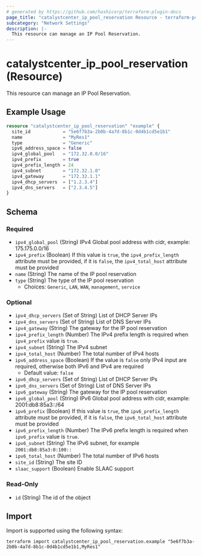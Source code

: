 ```yaml
---
# generated by https://github.com/hashicorp/terraform-plugin-docs
page_title: "catalystcenter_ip_pool_reservation Resource - terraform-provider-catalystcenter"
subcategory: "Network Settings"
description: |-
  This resource can manage an IP Pool Reservation.
---
```


# catalystcenter_ip_pool_reservation (Resource)

This resource can manage an IP Pool Reservation.

## Example Usage

```terraform
resource "catalystcenter_ip_pool_reservation" "example" {
  site_id            = "5e6f7b3a-2b0b-4a7d-8b1c-0d4b1cd5e1b1"
  name               = "MyRes1"
  type               = "Generic"
  ipv6_address_space = false
  ipv4_global_pool   = "172.32.0.0/16"
  ipv4_prefix        = true
  ipv4_prefix_length = 24
  ipv4_subnet        = "172.32.1.0"
  ipv4_gateway       = "172.32.1.1"
  ipv4_dhcp_servers  = ["1.2.3.4"]
  ipv4_dns_servers   = ["2.3.4.5"]
}
```

<!-- schema generated by tfplugindocs -->
## Schema

### Required

- `ipv4_global_pool` (String) IPv4 Global pool address with cidr, example: 175.175.0.0/16
- `ipv4_prefix` (Boolean) If this value is `true`, the `ipv4_prefix_length` attribute must be provided, if it is `false`, the `ipv4_total_host` attribute must be provided
- `name` (String) The name of the IP pool reservation
- `type` (String) The type of the IP pool reservation
  - Choices: `Generic`, `LAN`, `WAN`, `management`, `service`

### Optional

- `ipv4_dhcp_servers` (Set of String) List of DHCP Server IPs
- `ipv4_dns_servers` (Set of String) List of DNS Server IPs
- `ipv4_gateway` (String) The gateway for the IP pool reservation
- `ipv4_prefix_length` (Number) The IPv4 prefix length is required when `ipv4_prefix` value is `true`.
- `ipv4_subnet` (String) The IPv4 subnet
- `ipv4_total_host` (Number) The total number of IPv4 hosts
- `ipv6_address_space` (Boolean) If the value is `false` only IPv4 input are required, otherwise both IPv6 and IPv4 are required
  - Default value: `false`
- `ipv6_dhcp_servers` (Set of String) List of DHCP Server IPs
- `ipv6_dns_servers` (Set of String) List of DNS Server IPs
- `ipv6_gateway` (String) The gateway for the IP pool reservation
- `ipv6_global_pool` (String) IPv6 Global pool address with cidr, example: 2001:db8:85a3::/64
- `ipv6_prefix` (Boolean) If this value is `true`, the `ipv6_prefix_length` attribute must be provided, if it is `false`, the `ipv6_total_host` attribute must be provided
- `ipv6_prefix_length` (Number) The IPv6 prefix length is required when `ipv6_prefix` value is `true`.
- `ipv6_subnet` (String) The IPv6 subnet, for example `2001:db8:85a3:0:100::`
- `ipv6_total_host` (Number) The total number of IPv6 hosts
- `site_id` (String) The site ID
- `slaac_support` (Boolean) Enable SLAAC support

### Read-Only

- `id` (String) The id of the object

## Import

Import is supported using the following syntax:

```shell
terraform import catalystcenter_ip_pool_reservation.example "5e6f7b3a-2b0b-4a7d-8b1c-0d4b1cd5e1b1,MyRes1"
```
